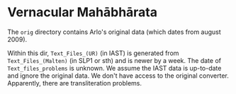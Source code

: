 # Vernacular Mahābhārata

The `orig` directory contains Arlo's original data (which dates from august 2009).

Within this dir, `Text_Files_(UR)` (in IAST) is generated from
`Text_Files_(Malten)` (in SLP1 or sth) and is newer by a week. The date of
`Text_files_problems` is unknown. We assume the IAST data is up-to-date and
ignore the original data. We don't have access to the original converter.
Apparently, there are transliteration problems.
